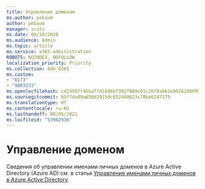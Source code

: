 ```yaml
---
title: Управление доменом
ms.author: pebaum
author: pebaum
manager: scotv
ms.date: 08/10/2020
ms.audience: Admin
ms.topic: article
ms.service: o365-administration
ROBOTS: NOINDEX, NOFOLLOW
localization_priority: Priority
ms.collection: Adm_O365
ms.custom:
- "6173"
- "9003233"
ms.openlocfilehash: cd24507f46baf7d1686bf392f089c01c1b70a661e9926200095cfcbb7cdc9cee
ms.sourcegitcommit: b5f7da89a650d2915dc652449623c78be6247175
ms.translationtype: HT
ms.contentlocale: ru-RU
ms.lasthandoff: 08/05/2021
ms.locfileid: "53962936"
---
```

# <a name="manage-a-domain"></a>Управление доменом

Сведения об управлении именами личных доменов в Azure Active Directory (Azure AD) см. в статье [Управление именами личных доменов в Azure Active Directory](https://docs.microsoft.com/azure/active-directory/users-groups-roles/domains-manage).